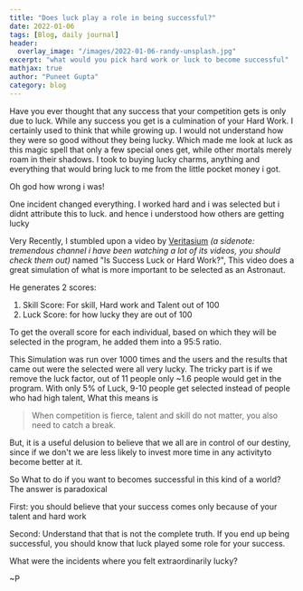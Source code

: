 ```yaml
---
title: "Does luck play a role in being successful?"
date: 2022-01-06
tags: [Blog, daily journal]
header:
  overlay_image: "/images/2022-01-06-randy-unsplash.jpg"
excerpt: "what would you pick hard work or luck to become successful"
mathjax: true
author: "Puneet Gupta"
category: blog
---
```


Have you ever thought that any success that your competition gets is only due to luck. While any success you get is a culmination of your Hard Work. I certainly used to think that while growing up. I would not understand how they were so good without they being lucky. Which made me look at luck as this magic spell that only a few special ones get, while other mortals merely roam in their shadows. I took to buying lucky charms, anything and everything that would bring luck to me from the little pocket money i got.

Oh god how wrong i was!

One incident changed everything. I worked hard and i was selected but i didnt attribute this to luck. and hence i understood how others are getting lucky

Very Recently, I stumbled upon a video by [Veritasium](https://www.youtube.com/channel/UCHnyfMqiRRG1u-2MsSQLbXA) *(a sidenote: tremendous channel i have been watching a lot of its videos, you should check them out)*  named "Is Success Luck or Hard Work?", This video does a great simulation of what is more important to be selected as an Astronaut.

He generates 2 scores:
1. Skill Score: For skill, Hard work and Talent out of 100
2. Luck Score: for how lucky they are out of 100

To get the overall score for each individual, based on which they will be selected in the program, he added them into a 95:5 ratio.

This Simulation was run over 1000 times and the users and the results that came out were the selected were all very lucky. The tricky part is if we remove the luck factor, out of 11 people only ~1.6 people would get in the program. With only 5% of Luck, 9-10 people get selected instead of people who had high talent, What this means is

>When competition is fierce, talent and skill do not matter, you also need to catch a break.

But, it is a useful delusion to believe that we all are in control of our destiny, since if we don't we are less likely to invest more time in any activityto become better at it.

So What to do if you want to becomes successful in this kind of a world?
The answer is paradoxical

First: you should believe that your success comes only because of your talent and hard work

Second: Understand that that is not the complete truth. If you end up being successful, you should know that luck played some role for your success.


What were the incidents where you felt extraordinarily lucky?

~P
